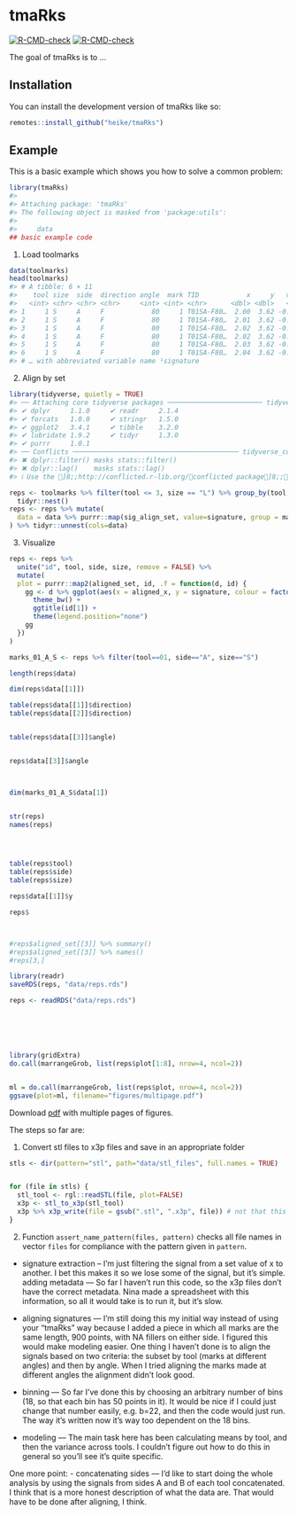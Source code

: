 
<!-- README.md is generated from README.Rmd. Please edit that file -->

# tmaRks

<!-- badges: start -->

[![R-CMD-check](https://github.com/heike/tmaRks/actions/workflows/R-CMD-check.yaml/badge.svg)](https://github.com/heike/tmaRks/actions/workflows/R-CMD-check.yaml)
[![R-CMD-check](https://github.com/heike/markers/actions/workflows/R-CMD-check.yaml/badge.svg)](https://github.com/heike/markers/actions/workflows/R-CMD-check.yaml)
<!-- badges: end -->

The goal of tmaRks is to …

## Installation

You can install the development version of tmaRks like so:

``` r
remotes::install_github("heike/tmaRks")
```

## Example

This is a basic example which shows you how to solve a common problem:

``` r
library(tmaRks)
#> 
#> Attaching package: 'tmaRks'
#> The following object is masked from 'package:utils':
#> 
#>     data
## basic example code
```

1.  Load toolmarks

``` r
data(toolmarks)
head(toolmarks)
#> # A tibble: 6 × 11
#>    tool size  side  direction angle  mark TID            x     y   value signa…¹
#>   <int> <chr> <chr> <chr>     <int> <int> <chr>      <dbl> <dbl>   <dbl>   <dbl>
#> 1     1 S     A     F            80     1 T01SA-F80…  2.00  3.62 -0.0816 0.00195
#> 2     1 S     A     F            80     1 T01SA-F80…  2.01  3.62 -0.0816 0.00193
#> 3     1 S     A     F            80     1 T01SA-F80…  2.02  3.62 -0.0816 0.00184
#> 4     1 S     A     F            80     1 T01SA-F80…  2.02  3.62 -0.0817 0.00173
#> 5     1 S     A     F            80     1 T01SA-F80…  2.03  3.62 -0.0817 0.00166
#> 6     1 S     A     F            80     1 T01SA-F80…  2.04  3.62 -0.0817 0.00157
#> # … with abbreviated variable name ¹​signature
```

2.  Align by set

``` r
library(tidyverse, quietly = TRUE)
#> ── Attaching core tidyverse packages ──────────────────────── tidyverse 2.0.0 ──
#> ✔ dplyr     1.1.0     ✔ readr     2.1.4
#> ✔ forcats   1.0.0     ✔ stringr   1.5.0
#> ✔ ggplot2   3.4.1     ✔ tibble    3.2.0
#> ✔ lubridate 1.9.2     ✔ tidyr     1.3.0
#> ✔ purrr     1.0.1     
#> ── Conflicts ────────────────────────────────────────── tidyverse_conflicts() ──
#> ✖ dplyr::filter() masks stats::filter()
#> ✖ dplyr::lag()    masks stats::lag()
#> ℹ Use the ]8;;http://conflicted.r-lib.org/conflicted package]8;; to force all conflicts to become errors

reps <- toolmarks %>% filter(tool <= 3, size == "L") %>% group_by(tool, side, size) %>%
  tidyr::nest()
reps <- reps %>% mutate(
  data = data %>% purrr::map(sig_align_set, value=signature, group = mark, min.overlap = 500)
) %>% tidyr::unnest(cols=data)
```

3.  Visualize

``` r
reps <- reps %>% 
  unite("id", tool, side, size, remove = FALSE) %>%
  mutate(
  plot = purrr::map2(aligned_set, id, .f = function(d, id) {
    gg <- d %>% ggplot(aes(x = aligned_x, y = signature, colour = factor(mark))) + geom_line() +
      theme_bw() + 
      ggtitle(id[1]) +
      theme(legend.position="none")
    gg
  })
)

marks_01_A_S <- reps %>% filter(tool==01, side=="A", size=="S")

length(reps$data)

dim(reps$data[[1]])

table(reps$data[[1]]$direction)
table(reps$data[[2]]$direction)


table(reps$data[[3]]$angle)


reps$data[[3]]$angle



dim(marks_01_A_S$data[1])


str(reps)
names(reps)




table(reps$tool)
table(reps$side)
table(reps$size)

reps$data[[1]]$y

reps$



#reps$aligned_set[[3]] %>% summary()
#reps$aligned_set[[3]] %>% names()
#reps[3,]

library(readr)
saveRDS(reps, "data/reps.rds")

reps <- readRDS("data/reps.rds")






library(gridExtra)
do.call(marrangeGrob, list(reps$plot[1:8], nrow=4, ncol=2))


ml = do.call(marrangeGrob, list(reps$plot, nrow=4, ncol=2))
ggsave(plot=ml, filename="figures/multipage.pdf")       
```

Download [pdf](multipage.pdf) with multiple pages of figures.

The steps so far are:

1.  Convert stl files to x3p files and save in an appropriate folder

``` r
stls <- dir(pattern="stl", path="data/stl_files", full.names = TRUE)


for (file in stls) {
  stl_tool <- rgl::readSTL(file, plot=FALSE)
  x3p <- stl_to_x3p(stl_tool)
  x3p %>% x3p_write(file = gsub(".stl", ".x3p", file)) # not that this will re-name EVERY x3p by stl, i.e. no need to deal with stl_files to x3p_files separately
}
```

2.  Function `assert_name_pattern(files, pattern)` checks all file names
    in vector `files` for compliance with the pattern given in
    `pattern`.

- signature extraction – I’m just filtering the signal from a set value
  of x to another. I bet this makes it so we lose some of the signal,
  but it’s simple. adding metadata –– So far I haven’t run this code, so
  the x3p files don’t have the correct metadata. Nina made a spreadsheet
  with this information, so all it would take is to run it, but it’s
  slow.

- aligning signatures –– I’m still doing this my initial way instead of
  using your “tmaRks” way because I added a piece in which all marks are
  the same length, 900 points, with NA fillers on either side. I figured
  this would make modeling easier. One thing I haven’t done is to align
  the signals based on two criteria: the subset by tool (marks at
  different angles) and then by angle. When I tried aligning the marks
  made at different angles the alignment didn’t look good.

- binning –– So far I’ve done this by choosing an arbitrary number of
  bins (18, so that each bin has 50 points in it). It would be nice if I
  could just change that number easily, e.g. b=22, and then the code
  would just run. The way it’s written now it’s way too dependent on the
  18 bins.

- modeling –– The main task here has been calculating means by tool, and
  then the variance across tools. I couldn’t figure out how to do this
  in general so you’ll see it’s quite specific.

One more point: - concatenating sides –– I’d like to start doing the
whole analysis by using the signals from sides A and B of each tool
concatenated. I think that is a more honest description of what the data
are. That would have to be done after aligning, I think.

